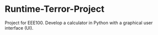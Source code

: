 # Runtime-Terror-Project
Project for EEE100. Develop a calculator in Python with a graphical user interface (UI).

